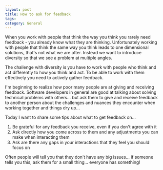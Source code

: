 ```yaml
---
layout: post
title: How to ask for feedback
tags: 
category: General
---
```


When you work with people that think the way you think you rarely need feedback - you already know what they are thinking. Unfortunately working with people that think the same way you think leads to one dimensional solutions, that's not what we are after. Instead we want to introduce diversity so that we see a problem at multiple angles.

The challenge with diversity is you have to work with people who think and act differently to how you think and act. To be able to work with them effectively you need to actively gather feedback. 

I'm beginning to realize how poor many people are at giving and receiving feedback. Software developers in general are good at talking about solving technical problems with others... but ask them to give and receive feedback to another person about the challenges and nuances they encounter when working together and things dry up...  

Today I want to share some tips about what to get feedback on...

1. Be grateful for any feedback you receive, even if you don't agree with it
2. Ask directly how you come across to them and any adjustments you can make when interacting them 
3. Ask are there any gaps in your interactions that they feel you should focus on

Often people will tell you that they don't have any big issues... if someone tells you this, ask them for a small thing... everyone has something! 

